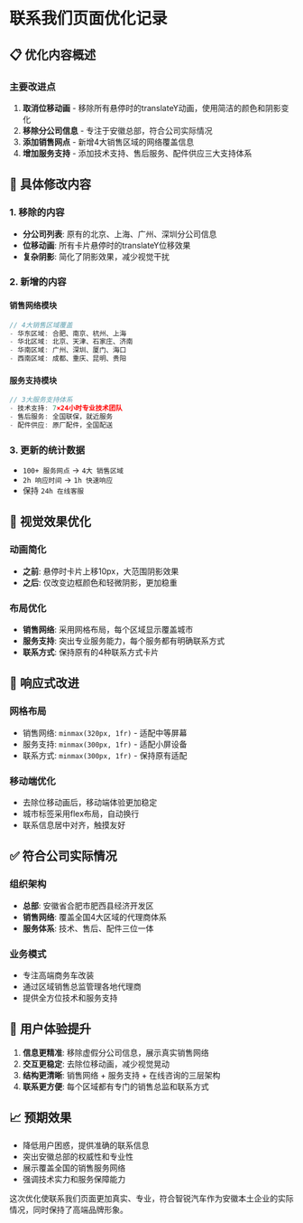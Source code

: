 # 联系我们页面优化记录

## 📋 优化内容概述

### 主要改进点
1. **取消位移动画** - 移除所有悬停时的translateY动画，使用简洁的颜色和阴影变化
2. **移除分公司信息** - 专注于安徽总部，符合公司实际情况
3. **添加销售网点** - 新增4大销售区域的网络覆盖信息
4. **增加服务支持** - 添加技术支持、售后服务、配件供应三大支持体系

## 🔧 具体修改内容

### 1. 移除的内容
- **分公司列表**: 原有的北京、上海、广州、深圳分公司信息
- **位移动画**: 所有卡片悬停时的translateY位移效果
- **复杂阴影**: 简化了阴影效果，减少视觉干扰

### 2. 新增的内容

#### 销售网络模块
```javascript
// 4大销售区域覆盖
- 华东区域: 合肥、南京、杭州、上海
- 华北区域: 北京、天津、石家庄、济南  
- 华南区域: 广州、深圳、厦门、海口
- 西南区域: 成都、重庆、昆明、贵阳
```

#### 服务支持模块
```javascript
// 3大服务支持体系
- 技术支持: 7×24小时专业技术团队
- 售后服务: 全国联保，就近服务
- 配件供应: 原厂配件，全国配送
```

### 3. 更新的统计数据
- `100+ 服务网点` → `4大 销售区域`
- `2h 响应时间` → `1h 快速响应`
- 保持 `24h 在线客服`

## 🎨 视觉效果优化

### 动画简化
- **之前**: 悬停时卡片上移10px，大范围阴影效果
- **之后**: 仅改变边框颜色和轻微阴影，更加稳重

### 布局优化  
- **销售网络**: 采用网格布局，每个区域显示覆盖城市
- **服务支持**: 突出专业服务能力，每个服务都有明确联系方式
- **联系方式**: 保持原有的4种联系方式卡片

## 📱 响应式改进

### 网格布局
- 销售网络: `minmax(320px, 1fr)` - 适配中等屏幕
- 服务支持: `minmax(300px, 1fr)` - 适配小屏设备
- 联系方式: `minmax(300px, 1fr)` - 保持原有适配

### 移动端优化
- 去除位移动画后，移动端体验更加稳定
- 城市标签采用flex布局，自动换行
- 联系信息居中对齐，触摸友好

## ✅ 符合公司实际情况

### 组织架构
- **总部**: 安徽省合肥市肥西县经济开发区
- **销售网络**: 覆盖全国4大区域的代理商体系
- **服务体系**: 技术、售后、配件三位一体

### 业务模式
- 专注高端商务车改装
- 通过区域销售总监管理各地代理商
- 提供全方位技术和服务支持

## 🎯 用户体验提升

1. **信息更精准**: 移除虚假分公司信息，展示真实销售网络
2. **交互更稳定**: 去除位移动画，减少视觉晃动
3. **结构更清晰**: 销售网络 + 服务支持 + 在线咨询的三层架构
4. **联系更方便**: 每个区域都有专门的销售总监和联系方式

## 📈 预期效果

- 降低用户困惑，提供准确的联系信息
- 突出安徽总部的权威性和专业性
- 展示覆盖全国的销售服务网络
- 强调技术实力和服务保障能力

这次优化使联系我们页面更加真实、专业，符合智锐汽车作为安徽本土企业的实际情况，同时保持了高端品牌形象。
